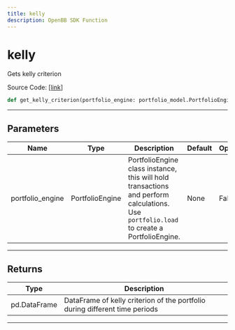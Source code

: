 ```yaml
---
title: kelly
description: OpenBB SDK Function
---
```


# kelly

Gets kelly criterion

Source Code: [[link](https://github.com/OpenBB-finance/OpenBBTerminal/tree/main/openbb_terminal/portfolio/portfolio_model.py#L1449)]

```python
def get_kelly_criterion(portfolio_engine: portfolio_model.PortfolioEngine) -> None
```
---
## Parameters

| Name | Type | Description | Default | Optional |
| ---- | ---- | ----------- | ------- | -------- |
| portfolio_engine | PortfolioEngine | PortfolioEngine class instance, this will hold transactions and perform calculations.<br/>Use `portfolio.load` to create a PortfolioEngine. | None | False |

---
## Returns

| Type | Description |
| ---- | ----------- |
| pd.DataFrame | DataFrame of kelly criterion of the portfolio during different time periods |

---
